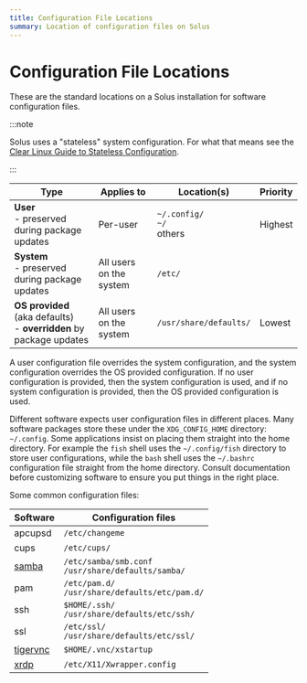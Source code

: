 ```yaml
---
title: Configuration File Locations
summary: Location of configuration files on Solus
---
```


# Configuration File Locations

These are the standard locations on a Solus installation for software configuration files.

:::note

Solus uses a "stateless" system configuration. For what that means see the [Clear Linux Guide to Stateless Configuration](https://www.clearlinux.org/clear-linux-documentation/reference/manpages/stateless.7.html).

:::

| Type                                                                    | Applies to              | Location(s)                        | Priority |
| ----------------------------------------------------------------------- | ----------------------- | ---------------------------------- | -------- |
| **User**<br />- preserved during package updates                        | Per-user                | `~/.config/`<br />`~/`<br />others | Highest  |
| **System**<br />- preserved during package updates                      | All users on the system | `/etc/`                            |          |
| **OS provided** (aka defaults)<br />- **overridden** by package updates | All users on the system | `/usr/share/defaults/`             | Lowest   |

A user configuration file overrides the system configuration, and the system configuration overrides the OS provided configuration. If no user configuration is provided, then the system configuration is used, and if no system configuration is provided, then the OS provided configuration is used.

Different software expects user configuration files in different places. Many software packages store these under the `XDG_CONFIG_HOME` directory: `~/.config`. Some applications insist on placing them straight into the home directory. For example the `fish` shell uses the `~/.config/fish` directory to store user configurations, while the `bash` shell uses the `~/.bashrc` configuration file straight from the home directory. Consult documentation before customizing software to ensure you put things in the right place.

Some common configuration files:

| Software                                           | Configuration files                                     |
| -------------------------------------------------- | ------------------------------------------------------- |
| apcupsd                                            | `/etc/changeme`                                         |
| cups                                               | `/etc/cups/`                                            |
| [samba](/docs/user/software/networking/samba)      | `/etc/samba/smb.conf`<br />`/usr/share/defaults/samba/` |
| pam                                                | `/etc/pam.d/`<br />`/usr/share/defaults/etc/pam.d/`     |
| ssh                                                | `$HOME/.ssh/`<br />`/usr/share/defaults/etc/ssh/`       |
| ssl                                                | `/etc/ssl/`<br />`/usr/share/defaults/etc/ssl/`         |
| [tigervnc](/docs/user/software/networking/tigervnc) | `$HOME/.vnc/xstartup`                                   |
| [xrdp](/docs/user/software/networking/xrdp)         | `/etc/X11/Xwrapper.config`                              |

